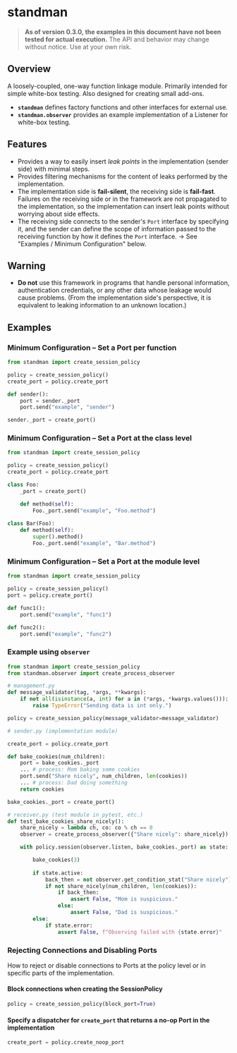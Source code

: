 # standman

> **As of version 0.3.0, the examples in this document have not been tested for actual execution.**
> The API and behavior may change without notice. Use at your own risk.

## Overview

A loosely-coupled, one-way function linkage module.
Primarily intended for simple white-box testing.
Also designed for creating small add-ons.

* **`standman`** defines factory functions and other interfaces for external use.
* **`standman.observer`** provides an example implementation of a Listener for white-box testing.

## Features

* Provides a way to easily insert *leak points* in the implementation (sender side) with minimal steps.
* Provides filtering mechanisms for the content of leaks performed by the implementation.
* The implementation side is **fail-silent**, the receiving side is **fail-fast**. Failures on the receiving side or in the framework are not propagated to the implementation, so the implementation can insert leak points without worrying about side effects.
* The receiving side connects to the sender's `Port` interface by specifying it, and the sender can define the scope of information passed to the receiving function by how it defines the `Port` interface. → See "Examples / Minimum Configuration" below.

## Warning

* **Do not** use this framework in programs that handle personal information, authentication credentials, or any other data whose leakage would cause problems. (From the implementation side's perspective, it is equivalent to leaking information to an unknown location.)

## Examples

### Minimum Configuration – Set a Port per function

```python
from standman import create_session_policy

policy = create_session_policy()
create_port = policy.create_port

def sender():
    port = sender._port
    port.send("example", "sender")

sender._port = create_port()
```

### Minimum Configuration – Set a Port at the class level

```python
from standman import create_session_policy

policy = create_session_policy()
create_port = policy.create_port

class Foo:
    _port = create_port()

    def method(self):
        Foo._port.send("example", "Foo.method")
    
class Bar(Foo):
    def method(self):
        super().method()
        Foo._port.send("example", "Bar.method")
```

### Minimum Configuration – Set a Port at the module level

```python
from standman import create_session_policy

policy = create_session_policy()
port = policy.create_port()

def func1():
    port.send("example", "func1")

def func2():
    port.send("example", "func2")
```

### Example using `observer`

```python
from standman import create_session_policy
from standman.observer import create_process_observer

# management.py
def message_validator(tag, *args, **kwargs):
    if not all(isinstance(a, int) for a in (*args, *kwargs.values())):
        raise TypeError("Sending data is int only.")

policy = create_session_policy(message_validator=message_validator)

# sender.py (implementation module)

create_port = policy.create_port

def bake_cookies(num_children):
    port = bake_cookies._port
    ... # process: Mom baking some cookies
    port.send("Share nicely", num_children, len(cookies))
    ... # process: Dad doing something
    return cookies

bake_cookies._port = create_port()

# receiver.py (test module in pytest, etc.)
def test_bake_cookies_share_nicely():
    share_nicely = lambda ch, co: co % ch == 0
    observer = create_process_observer({"Share nicely": share_nicely})

    with policy.session(observer.listen, bake_cookies._port) as state:

        bake_cookies(3)
        
        if state.active:
            back_then = not observer.get_condition_stat("Share nicely").violation
            if not share_nicely(num_children, len(cookies)):
                if back_then:
                    assert False, "Mom is suspicious."
                else:
                    assert False, "Dad is suspicious."
        else:
            if state.error:
                assert False, f"Observing failed with {state.error}"
```

### Rejecting Connections and Disabling Ports

How to reject or disable connections to Ports at the policy level or in specific parts of the implementation.

#### Block connections when creating the SessionPolicy

```python
policy = create_session_policy(block_port=True)
```

#### Specify a dispatcher for `create_port` that returns a no-op Port in the implementation

```python
create_port = policy.create_noop_port
```
